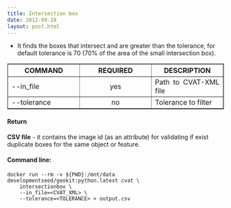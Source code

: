 ```yaml
---
title: Intersection box
date: 2012-09-28
layout: post.html
---
```


- It finds the boxes that intersect and are greater than the tolerance, for default tolerance is 70 (70% of the area of the small intersection box).

<table border cellpadding="5">
	<tr>
		<th style="width: 30%;">COMMAND</th> 
        <th style="width: 30%;">REQUIRED</th> 
        <th style="width: 30%;">DESCRIPTION</th>
	</tr>
	<tr>
		<td style="text-align: justify; vertical-align: middle;">--in_file</td> 
        <td style="text-align: center; vertical-align: middle;">yes</td>
        <td style="text-align: justify; vertical-align: middle;">Path to CVAT-XML file</td>
	</tr>
	<tr>
		<td style="text-align: justify; vertical-align: middle;">--tolerance</td> 
        <td style="text-align: center; vertical-align: middle;">no</td>
        <td style="text-align: justify; vertical-align: middle;">Tolerance to filter</td>
	</tr>       
</table>

#### Return

**CSV file** - it contains the image id (as an attribute) for validating if exist duplicate boxes for the same object or feature.

#### Command line:

```
docker run --rm -v ${PWD}:/mnt/data developmentseed/geokit:python.latest cvat \ 
    intersectionbox \
    --in_file=<CVAT_XML> \
    --tolerance=<TOLERANCE> > output.csv
```
